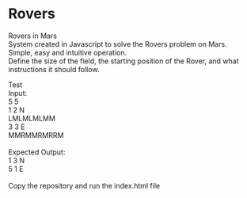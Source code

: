 # Rovers
Rovers in Mars
<br />
System created in Javascript to solve the Rovers problem on Mars.
<br />
Simple, easy and intuitive operation.
<br />
Define the size of the field, the starting position of the Rover, and what instructions it should follow.
<br />

Test <br />
Input: <br />
 5 5 <br />
 1 2 N <br />
 LMLMLMLMM <br />
 3 3 E <br />
 MMRMMRMRRM <br />
<br />
 Expected Output: <br />
 1 3 N <br />
 5 1 E <br />
<br />
 Copy the repository and run the index.html file